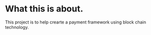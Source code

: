 # What this is about.

This project is to help crearte a payment framework using block chain technology.
